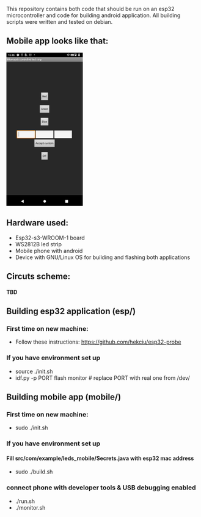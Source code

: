 This repository contains both code that should be run on an esp32 microcontroller and code for building android application.
All building scripts were written and tested on debian.

## Mobile app looks like that:

<img src="/img/application_interface.jpg" alt="" width="200"/>

## Hardware used:
- Esp32-s3-WROOM-1 board
- WS2812B led strip
- Mobile phone with android
- Device with GNU/Linux OS for building and flashing both applications

## Circuts scheme:
#### TBD

## Building esp32 application (esp/)
### First time on new machine:
- Follow these instructions: https://github.com/hekciu/esp32-probe

### If you have environment set up
- source ./init.sh
- idf.py -p PORT flash monitor # replace PORT with real one from /dev/

## Building mobile app (mobile/)
### First time on new machine:
- sudo ./init.sh

### If you have environment set up
#### Fill src/com/example/leds_mobile/Secrets.java with esp32 mac address
- sudo ./build.sh

### connect phone with developer tools & USB debugging enabled
- ./run.sh
- ./monitor.sh
